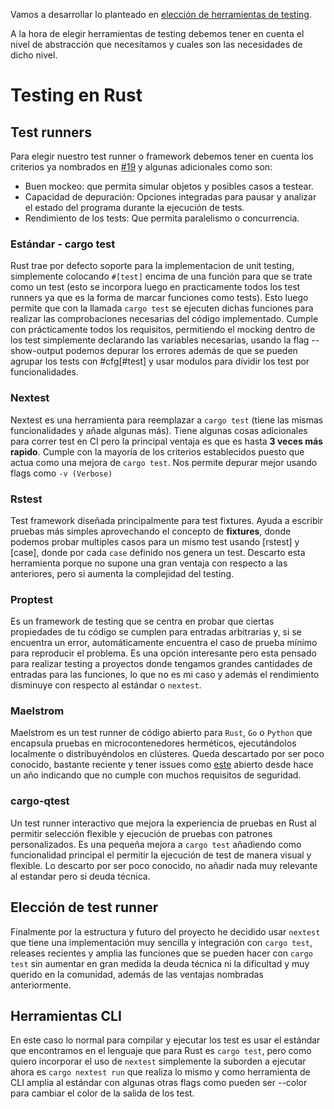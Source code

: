 Vamos a desarrollar lo planteado en [elección de herramientas de testing](https://github.com/MarioRgzLpz/ArbitrageBets/issues/19).

A la hora de elegir herramientas de testing debemos tener en cuenta el nivel de abstracción que necesitamos y cuales son las necesidades de dicho nivel.

# Testing en Rust

## Test runners

Para elegir nuestro test runner o framework debemos tener en cuenta los criterios ya nombrados en [#19](https://github.com/MarioRgzLpz/ArbitrageBets/issues/19) y algunas adicionales como son:

- Buen mockeo: que permita simular objetos y posibles casos a testear.
- Capacidad de depuración: Opciones integradas para pausar y analizar el estado del programa durante la ejecución de tests.
- Rendimiento de los tests: Que permita paralelismo o concurrencia.

### Estándar - cargo test

Rust trae por defecto soporte para la implementacion de unit testing, simplemente colocando `#[test]` encima de una función para que se trate como un test (esto se incorpora luego en practicamente todos los test runners ya que es la forma de marcar funciones como tests). Esto luego permite que con la llamada `cargo test` se ejecuten dichas funciones para realizar las comprobaciones necesarias del código implementado. Cumple con prácticamente todos los requisitos, permitiendo el mocking dentro de los test simplemente declarando las variables necesarias, usando la flag --show-output podemos depurar los errores además de que se pueden agrupar los tests con #cfg[#test] y usar modulos para dividir los test por funcionalidades.


### Nextest

Nextest es una herramienta para reemplazar a `cargo test` (tiene las mismas funcionalidades y añade algunas más). Tiene algunas cosas adicionales para correr test en CI pero la principal ventaja es que es hasta **3 veces más rapido**. Cumple con la mayoría de los criterios establecidos puesto que actua como una mejora de `cargo test`. Nos permite depurar mejor usando flags como `-v (Verbose)`


### Rstest

Test framework diseñada principalmente para test fixtures. Ayuda a escribir pruebas más simples aprovechando el concepto de **fixtures**, donde podemos probar multiples casos para un mismo test usando [rstest] y [case], donde por cada `case` definido nos genera un test. Descarto esta herramienta porque no supone una gran ventaja con respecto a las anteriores, pero si aumenta la complejidad del testing.


### Proptest
Es un framework de testing que se centra en probar que ciertas propiedades de tu código se cumplen para entradas arbitrarias y, si se encuentra un error, automáticamente encuentra el caso de prueba mínimo para reproducir el problema. Es una opción interesante pero esta pensado para realizar testing a proyectos donde tengamos grandes cantidades de entradas para las funciones, lo que no es mi caso y además el rendimiento disminuye con respecto al estándar o `nextest`.


### Maelstrom
Maelstrom es un test runner de código abierto para `Rust`, `Go` o `Python` que encapsula pruebas en microcontenedores herméticos, ejecutándolos localmente o distribuyéndolos en clústeres. Queda descartado por ser poco conocido, bastante reciente y tener issues como [este](https://github.com/maelstrom-software/maelstrom/issues/13) abierto desde hace un año indicando que no cumple con muchos requisitos de seguridad.


### cargo-qtest
Un test runner interactivo que mejora la experiencia de pruebas en Rust al permitir selección flexible y ejecución de pruebas con patrones personalizados. Es una pequeña mejora a `cargo test` añadiendo como funcionalidad principal el permitir la ejecución de test de manera visual y flexible. Lo descarto por ser poco conocido, no añadir nada muy relevante al estandar pero si deuda técnica.


## Elección de test runner

Finalmente por la estructura y futuro del proyecto he decidido usar `nextest` que tiene una implementación muy sencilla y integración con `cargo test`, releases recientes y amplia las funciones que se pueden hacer con `cargo test` sin aumentar en gran medida la deuda técnica ni la dificultad y muy querido en la comunidad, además de las ventajas nombradas anteriormente.

## Herramientas CLI

En este caso lo normal para compilar y ejecutar los test es usar el estándar que encontramos en el lenguaje que para Rust es `cargo test`, pero como quiero incorporar el uso de `nextest` simplemente la suborden a ejecutar ahora es `cargo nextest run` que realiza lo mismo y como herramienta de CLI amplia al estándar con algunas otras flags como pueden ser --color para cambiar el color de la salida de los test.